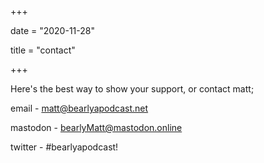 +++

date = "2020-11-28"

title = "contact"

+++

Here's the best way to  show your support, or contact matt;

email - matt@bearlyapodcast.net

mastodon - bearlyMatt@mastodon.online

twitter - #bearlyapodcast!

